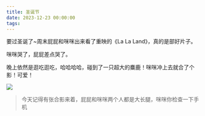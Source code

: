 ```yaml
---
title: 圣诞节
date: 2023-12-23 00:00:00
tags:
---
```


要过圣诞了~周末屁屁和咪咪出来看了重映的《La La Land》，真的是部好片子。

咪咪哭了，屁屁差点哭了。

晚上依然是逛吃逛吃，哈哈哈哈，碰到了一只超大的麋鹿！咪咪冲上去就合了个影！可爱！

![](/images/cristmas.jpg)

> 今天记得有张合影来着，屁屁和咪咪两个人都是大长腿，咪咪你检查一下手机